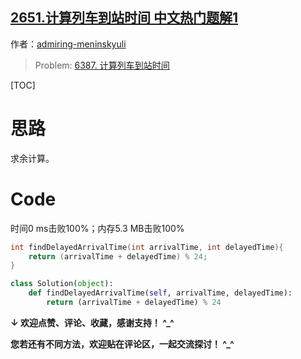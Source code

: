## [2651.计算列车到站时间 中文热门题解1](https://leetcode.cn/problems/calculate-delayed-arrival-time/solutions/100000/qiu-yu-yi-xing-dai-ma-shuang-bai-6387-ji-2kqf)

作者：[admiring-meninskyuli](https://leetcode.cn/u/admiring-meninskyuli)
> Problem: [6387. 计算列车到站时间](https://leetcode.cn/problems/calculate-delayed-arrival-time/description/)

[TOC]

# 思路

求余计算。

# Code

时间0 ms击败100%；内存5.3 MB击败100%

```C []
int findDelayedArrivalTime(int arrivalTime, int delayedTime){
    return (arrivalTime + delayedTime) % 24;
}
```
```Python []
class Solution(object):
    def findDelayedArrivalTime(self, arrivalTime, delayedTime):
        return (arrivalTime + delayedTime) % 24
```

**↓ 欢迎点赞、评论、收藏，感谢支持！ ^_^**

**您若还有不同方法，欢迎贴在评论区，一起交流探讨！ ^_^**
